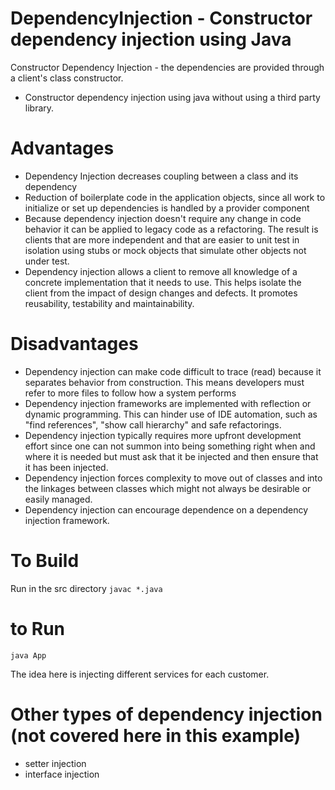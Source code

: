 # DependencyInjection - Constructor dependency injection using Java
Constructor Dependency Injection - the dependencies are provided through a client's class constructor.
- Constructor dependency injection using java without using a third party library. 

# Advantages
* Dependency Injection decreases coupling between a class and its dependency
* Reduction of boilerplate code in the application objects, since all work to initialize or set up dependencies is handled by a provider component
* Because dependency injection doesn't require any change in code behavior it can be applied to legacy code as a refactoring. The result is clients that are more independent and that are easier to unit test in isolation using stubs or mock objects that simulate other objects not under test.
* Dependency injection allows a client to remove all knowledge of a concrete implementation that it needs to use. This helps isolate the client from the impact of design changes and defects. It promotes reusability, testability and maintainability.

# Disadvantages 
* Dependency injection can make code difficult to trace (read) because it separates behavior from construction. This means developers must refer to more files to follow how a system performs 
* Dependency injection frameworks are implemented with reflection or dynamic programming. This can hinder use of IDE automation, such as "find references", "show call hierarchy" and safe refactorings.
* Dependency injection typically requires more upfront development effort since one can not summon into being something right when and where it is needed but must ask that it be injected and then ensure that it has been injected.
* Dependency injection forces complexity to move out of classes and into the linkages between classes which might not always be desirable or easily managed.
* Dependency injection can encourage dependence on a dependency injection framework.

# To Build 
Run in the src directory
```javac *.java ```

# to Run 
```java App```

The idea here is injecting different services for each customer. 

# Other types of dependency injection (not covered here in this example)
* setter injection 
* interface injection 


